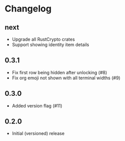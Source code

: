 # Changelog

## next

- Upgrade all RustCrypto crates
- Support showing identity item details

## 0.3.1

- Fix first row being hidden after unlocking (#8)
- Fix org emoji not shown with all terminal widths (#9)

## 0.3.0

- Added version flag (#11)

## 0.2.0

- Initial (versioned) release
